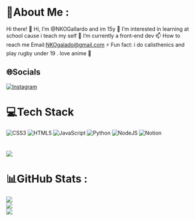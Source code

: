 

# 💫About Me :

Hi there!
👋 Hi, I’m @NKOGallardo and im 15y
👀 I’m interested in learning at school cause i teach my self
🌱 I’m currently a front-end dev
📫 How to reach me Email:NKOgalado@gmail.com
⚡ Fun fact: i do calisthenics and play rugby under 19
. love anime 🤩

## 🌐Socials
[![Instagram](https://img.shields.io/badge/Instagram-%23E4405F.svg?logo=Instagram&logoColor=white)](https://instagram.com/NKO_Gallardo) 

# 💻Tech Stack
![CSS3](https://img.shields.io/badge/css3-%231572B6.svg?style=for-the-badge&logo=css3&logoColor=white) ![HTML5](https://img.shields.io/badge/html5-%23E34F26.svg?style=for-the-badge&logo=html5&logoColor=white) ![JavaScript](https://img.shields.io/badge/javascript-%23323330.svg?style=for-the-badge&logo=javascript&logoColor=%23F7DF1E) ![Python](https://img.shields.io/badge/python-3670A0?style=for-the-badge&logo=python&logoColor=ffdd54) ![NodeJS](https://img.shields.io/badge/node.js-6DA55F?style=for-the-badge&logo=node.js&logoColor=white) ![Notion](https://img.shields.io/badge/Notion-%23000000.svg?style=for-the-badge&logo=notion&logoColor=white)
#
![](https://github-readme-streak-stats.herokuapp.com/?user=NKOGallardo&theme=radical&hide_border=false)

# 📊GitHub Stats :
![](https://github-readme-stats.vercel.app/api?username=NKOGallardo&theme=radical&hide_border=false&include_all_commits=true&count_private=true)<br/>
![](https://github-readme-streak-stats.herokuapp.com/?user=NKOGallardo&theme=radical&hide_border=false)<br/>
![](https://github-readme-stats.vercel.app/api/top-langs/?username=NKOGallardo&theme=radical&hide_border=false&include_all_commits=true&count_private=true&layout=compact)
